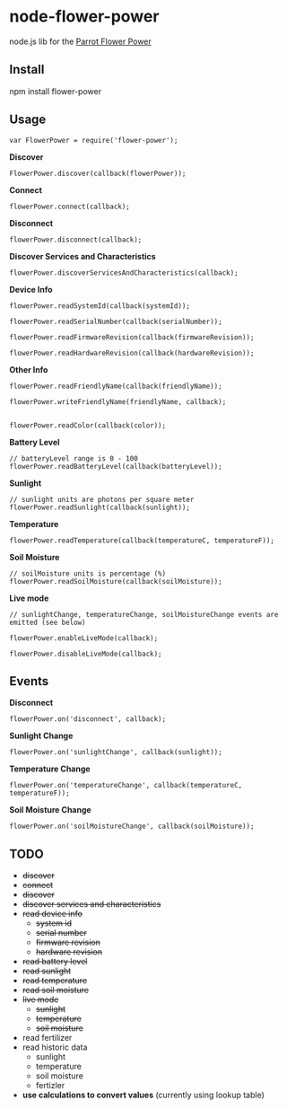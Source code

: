 node-flower-power
=================

node.js lib for the [Parrot Flower Power](http://www.parrot.com/flowerpower/usa/)


Install
-------

npm install flower-power

Usage
-----

    var FlowerPower = require('flower-power');

__Discover__

    FlowerPower.discover(callback(flowerPower));

__Connect__

    flowerPower.connect(callback);

__Disconnect__

    flowerPower.disconnect(callback);

__Discover Services and Characteristics__

    flowerPower.discoverServicesAndCharacteristics(callback);

__Device Info__

    flowerPower.readSystemId(callback(systemId));

    flowerPower.readSerialNumber(callback(serialNumber));

    flowerPower.readFirmwareRevision(callback(firmwareRevision));

    flowerPower.readHardwareRevision(callback(hardwareRevision));

__Other Info__

    flowerPower.readFriendlyName(callback(friendlyName)); 

    flowerPower.writeFriendlyName(friendlyName, callback);


    flowerPower.readColor(callback(color));

__Battery Level__

    // batteryLevel range is 0 - 100
    flowerPower.readBatteryLevel(callback(batteryLevel));

__Sunlight__

    // sunlight units are photons per square meter 
    flowerPower.readSunlight(callback(sunlight));

__Temperature__

    flowerPower.readTemperature(callback(temperatureC, temperatureF));

__Soil Moisture__

    // soilMoisture units is percentage (%)
    flowerPower.readSoilMoisture(callback(soilMoisture));

__Live mode__

    // sunlightChange, temperatureChange, soilMoistureChange events are emitted (see below)

    flowerPower.enableLiveMode(callback);

    flowerPower.disableLiveMode(callback);

Events 
------

__Disconnect__

    flowerPower.on('disconnect', callback);

__Sunlight Change__

    flowerPower.on('sunlightChange', callback(sunlight));

__Temperature Change__

    flowerPower.on('temperatureChange', callback(temperatureC, temperatureF));

__Soil Moisture Change__

    flowerPower.on('soilMoistureChange', callback(soilMoisture));

TODO
----

  * ~~discover~~
  * ~~connect~~
  * ~~discover~~
  * ~~discover services and characteristics~~
  * ~~read device info~~
    * ~~system id~~
    * ~~serial number~~
    * ~~firmware revision~~
    * ~~hardware revision~~
  * ~~read battery level~~
  * ~~read sunlight~~
  * ~~read temperature~~
  * ~~read soil moisture~~
  * ~~live mode~~
    * ~~sunlight~~
    * ~~temperature~~
    * ~~soil moisture~~
  * read fertilizer
  * read historic data
    * sunlight
    * temperature
    * soil moisture
    * fertizler
  * __use calculations to convert values__ (currently using lookup table)

